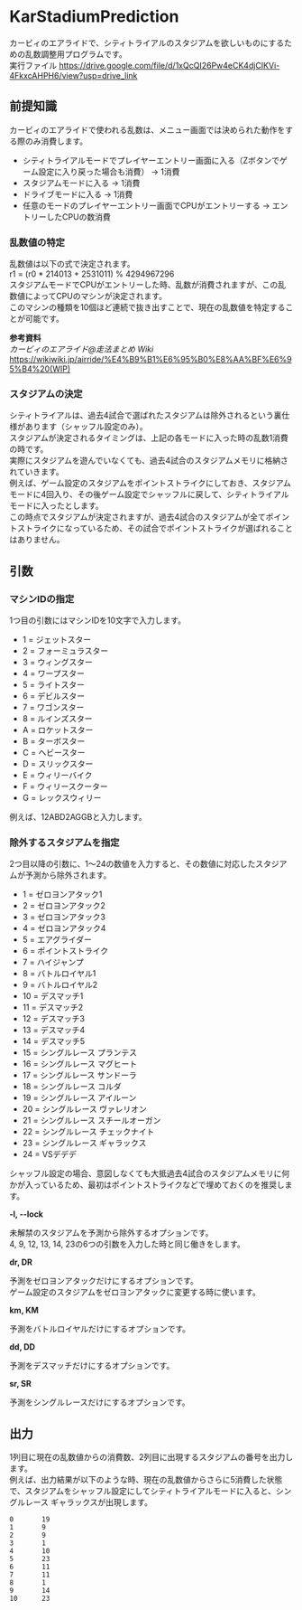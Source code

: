 # KarStadiumPrediction
カービィのエアライドで、シティトライアルのスタジアムを欲しいものにするための乱数調整用プログラムです。  
実行ファイル https://drive.google.com/file/d/1xQcQI26Pw4eCK4djCIKVi-4FkxcAHPH6/view?usp=drive_link
## 前提知識
カービィのエアライドで使われる乱数は、メニュー画面では決められた動作をする際のみ消費します。
* シティトライアルモードでプレイヤーエントリー画面に入る（Zボタンでゲーム設定に入り戻った場合も消費） → 1消費
* スタジアムモードに入る → 1消費
* ドライブモードに入る → 1消費
* 任意のモードのプレイヤーエントリー画面でCPUがエントリーする → エントリーしたCPUの数消費
### 乱数値の特定
乱数値は以下の式で決定されます。  
r1 = (r0 * 214013 + 2531011) % 4294967296  
スタジアムモードでCPUがエントリーした時、乱数が消費されますが、この乱数値によってCPUのマシンが決定されます。  
このマシンの種類を10個ほど連続で抜き出すことで、現在の乱数値を特定することが可能です。

**参考資料**  
*カービィのエアライド@走法まとめ Wiki* https://wikiwiki.jp/airride/%E4%B9%B1%E6%95%B0%E8%AA%BF%E6%95%B4%20(WIP)
### スタジアムの決定
シティトライアルは、過去4試合で選ばれたスタジアムは除外されるという裏仕様があります（シャッフル設定のみ）。  
スタジアムが決定されるタイミングは、上記の各モードに入った時の乱数1消費の時です。  
実際にスタジアムを遊んでいなくても、過去4試合のスタジアムメモリに格納されていきます。  
例えば、ゲーム設定のスタジアムをポイントストライクにしておき、スタジアムモードに4回入り、その後ゲーム設定でシャッフルに戻して、シティトライアルモードに入ったとします。  
この時点でスタジアムが決定されますが、過去4試合のスタジアムが全てポイントストライクになっているため、その試合でポイントストライクが選ばれることはありません。
## 引数
### マシンIDの指定
1つ目の引数にはマシンIDを10文字で入力します。
* 1 = ジェットスター
* 2 = フォーミュラスター
* 3 = ウィングスター
* 4 = ワープスター
* 5 = ライトスター
* 6 = デビルスター
* 7 = ワゴンスター
* 8 = ルインズスター
* A = ロケットスター
* B = ターボスター
* C = ヘビースター
* D = スリックスター
* E = ウィリーバイク
* F = ウィリースクーター
* G = レックスウィリー

例えば、12ABD2AGGBと入力します。
### 除外するスタジアムを指定
2つ目以降の引数に、1～24の数値を入力すると、その数値に対応したスタジアムが予測から除外されます。
* 1 = ゼロヨンアタック1
* 2 = ゼロヨンアタック2
* 3 = ゼロヨンアタック3
* 4 = ゼロヨンアタック4
* 5 = エアグライダー
* 6 = ポイントストライク
* 7 = ハイジャンプ
* 8 = バトルロイヤル1
* 9 = バトルロイヤル2
* 10 = デスマッチ1
* 11 = デスマッチ2
* 12 = デスマッチ3
* 13 = デスマッチ4
* 14 = デスマッチ5
* 15 = シングルレース プランテス
* 16 = シングルレース マグヒート
* 17 = シングルレース サンドーラ
* 18 = シングルレース コルダ
* 19 = シングルレース アイルーン
* 20 = シングルレース ヴァレリオン
* 21 = シングルレース スチールオーガン
* 22 = シングルレース チェックナイト
* 23 = シングルレース ギャラックス
* 24 = VSデデデ

シャッフル設定の場合、意図しなくても大抵過去4試合のスタジアムメモリに何かが入っているため、最初はポイントストライクなどで埋めておくのを推奨します。  

**-l, --lock**

未解禁のスタジアムを予測から除外するオプションです。  
4, 9, 12, 13, 14, 23の6つの引数を入力した時と同じ働きをします。

**dr, DR**

予測をゼロヨンアタックだけにするオプションです。  
ゲーム設定のスタジアムをゼロヨンアタックに変更する時に使います。

**km, KM**

予測をバトルロイヤルだけにするオプションです。

**dd, DD**

予測をデスマッチだけにするオプションです。

**sr, SR**

予測をシングルレースだけにするオプションです。
## 出力
1列目に現在の乱数値からの消費数、2列目に出現するスタジアムの番号を出力します。  
例えば、出力結果が以下のような時、現在の乱数値からさらに5消費した状態で、スタジアムをシャッフル設定にしてシティトライアルモードに入ると、シングルレース ギャラックスが出現します。
```
0       19
1       9
2       9
3       1
4       10
5       23
6       11
7       11
8       1
9       14
10      23
```
